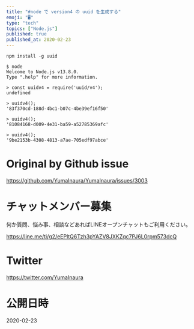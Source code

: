 ```yaml
---
title: "#node で version4 の uuid を生成する"
emoji: "🖥"
type: "tech"
topics: ["Node.js"]
published: true
published_at: 2020-02-23
---
```


```
npm install -g uuid
```

```
$ node
Welcome to Node.js v13.8.0.
Type ".help" for more information.

> const uuidv4 = require('uuid/v4');
undefined

> uuidv4();
'83f370cd-188d-4bc1-b07c-4be39ef16f50'

> uuidv4();
'81084168-d009-4e31-ba59-a52785369afc'

> uuidv4();
'9be2153b-4308-4813-a7ae-705edf97abce'
```

# Original by Github issue

https://github.com/YumaInaura/YumaInaura/issues/3003








<!-- Update From Qiita API -->

# チャットメンバー募集


何か質問、悩み事、相談などあればLINEオープンチャットもご利用ください。

https://line.me/ti/g2/eEPltQ6Tzh3pYAZV8JXKZqc7PJ6L0rpm573dcQ





# Twitter


https://twitter.com/YumaInaura


<!-- Update From Qiita API -->



# 公開日時

2020-02-23
